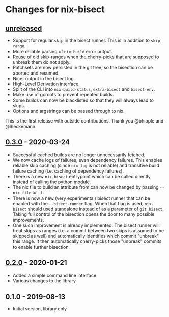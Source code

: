# Changes for nix-bisect

## [unreleased]

- Support for regular `skip` in the bisect runner. This is in addition to `skip-range`.
- More reliable parsing of `nix build` error output.
- Reuse of old skip-ranges when the cherry-picks that are supposed to unbreak them do not apply.
- Patchsets are now persisted in the git tree, so the bisection can be aborted and resumed.
- Nicer output in the bisect log.
- High-Level Derivation interface.
- Split of the CLI into `nix-build-status`, `extra-bisect` and `bisect-env`.
- Make use of gcroots to prevent repeated builds.
- Some builds can now be blacklisted so that they will always lead to skips.
- Options and argstrings can be passed through to nix.

This is the first release with outside contributions. Thank you @bhipple and
@lheckemann.

## [0.3.0] - 2020-03-24

- Successful cached builds are no longer unnecessarily fetched.
- We now cache logs of failures, even dependency failures. This enables
  reliable skip caching (since `nix log` is not reliable) and transitive build
  failure caching (i.e. caching of dependency failures).
- There is a new `nix-bisect` entrypoint which can be called directly instead
  of calling the python module.
- The nix file to build an attribute from can now be changed by passing
  `--nix-file` or `-f`.
- There is now a new (very experimental) bisect runner that can be enabled with
  the `--bisect-runner` flag. When that flag is used, `nix-bisect` should used
  standalone instead of as a parameter of `git bisect`. Taking full control of
  the bisection opens the door to many possible improvements.
- One such improvement is already implemented: The bisect runner will
  treat skips as ranges (i.e. a commit between two skips is assumed to be
  skipped as well) and automatically identifies which commit "unbreak" this
  range. It then automatically cherry-picks those "unbreak" commits to enable
  further bisection.

## [0.2.0] - 2020-01-21

- Added a simple command line interface.
- Various changes to the library

## 0.1.0 - 2019-08-13

- Initial version, library only

[unreleased]: https://github.com/timokau/nix-bisect/compare/v0.3.0...HEAD
[0.3.0]: https://github.com/timokau/nix-bisect/compare/v0.2.0...v0.3.0
[0.2.0]: https://github.com/timokau/nix-bisect/compare/v0.1.0...v0.2.0
